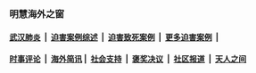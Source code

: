 
### 明慧海外之窗

####  [武汉肺炎](indexes/365.md?t=07021400) &nbsp;|&nbsp;  [迫害案例综述](indexes/328.md?t=07021400) &nbsp;|&nbsp; [迫害致死案例](indexes/277.md?t=07021400)  &nbsp;|&nbsp; [更多迫害案例](indexes/81.md?t=07021400)  &nbsp;|&nbsp; 
####  [时事评论](indexes/19.md?t=07021400) &nbsp;|&nbsp; [海外简讯](indexes/245.md?t=07021400)&nbsp;|&nbsp;  [社会支持](indexes/140.md?t=07021400) &nbsp;|&nbsp; [褒奖决议](indexes/282.md?t=07021400) &nbsp;|&nbsp; [社区报道](indexes/91.md?t=07021400)  &nbsp;|&nbsp; [天人之间](indexes/78.md?t=07021400) 

